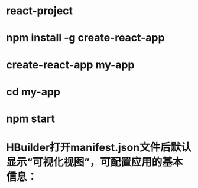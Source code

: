 # react-project
# npm install -g create-react-app
# create-react-app my-app
# cd my-app
# npm start
# HBuilder打开manifest.json文件后默认显示“可视化视图”，可配置应用的基本信息：
